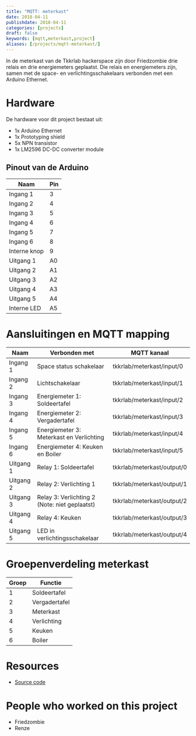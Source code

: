 ```yaml
---
title: "MQTT: meterkast"
date: 2018-04-11
publishdate: 2018-04-11
categories: [projects]
draft: false
keywords: [mqtt,meterkast,project]
aliases: [/projects/mqtt-meterkast/]
---
```


In de meterkast van de Tkkrlab hackerspace zijn door Friedzombie drie relais en drie energiemeters geplaatst.
Die relais en energiemeters zijn, samen met de space- en verlichtingsschakelaars verbonden met een Arduino Ethernet.

<!--more-->

# Hardware
De hardware voor dit project bestaat uit:
 - 1x Arduino Ethernet
 - 1x Prototyping shield
 - 5x NPN transistor
 - 1x LM2596 DC-DC converter module

## Pinout van de Arduino
| Naam         | Pin    |
|--------------|--------|
| Ingang 1     | 3      |
| Ingang 2     | 4      |
| Ingang 3     | 5      |
| Ingang 4     | 6      |
| Ingang 5     | 7      |
| Ingang 6     | 8      |
| Interne knop | 9      |
| Uitgang 1    | A0     |
| Uitgang 2    | A1     |
| Uitgang 3    | A2     |
| Uitgang 4    | A3     |
| Uitgang 5    | A4     |
| Interne LED  | A5     |

# Aansluitingen en MQTT mapping
| Naam         | Verbonden met                                 | MQTT kanaal                    |
|--------------|-----------------------------------------------|--------------------------------|
| Ingang 1     | Space status schakelaar                       | tkkrlab/meterkast/input/0      |
| Ingang 2     | Lichtschakelaar                               | tkkrlab/meterkast/input/1      |
| Ingang 3     | Energiemeter 1: Soldeertafel                  | tkkrlab/meterkast/input/2      |
| Ingang 4     | Energiemeter 2: Vergadertafel                 | tkkrlab/meterkast/input/3      |
| Ingang 5     | Energiemeter 3: Meterkast en Verlichting      | tkkrlab/meterkast/input/4      |
| Ingang 6     | Energiemeter 4: Keuken en Boiler              | tkkrlab/meterkast/input/5      |
| Uitgang 1    | Relay 1: Soldeertafel                         | tkkrlab/meterkast/output/0     |
| Uitgang 2    | Relay 2: Verlichting 1                        | tkkrlab/meterkast/output/1     |
| Uitgang 3    | Relay 3: Verlichting 2 (Note: niet geplaatst) | tkkrlab/meterkast/output/2     |
| Uitgang 4    | Relay 4: Keuken                               | tkkrlab/meterkast/output/3     |
| Uitgang 5    | LED in verlichtingsschakelaar                 | tkkrlab/meterkast/output/4     |

# Groepenverdeling meterkast
| Groep        | Functie                 |
|--------------|-------------------------|
| 1            | Soldeertafel            |
| 2            | Vergadertafel           |
| 3            | Meterkast               |
| 4            | Verlichting             |
| 5            | Keuken                  |
| 6            | Boiler                  |

# Resources
 - [Source code](https://github.com/tkkrlab/mqtt-meterkast)

# People who worked on this project
- Friedzombie
- Renze
